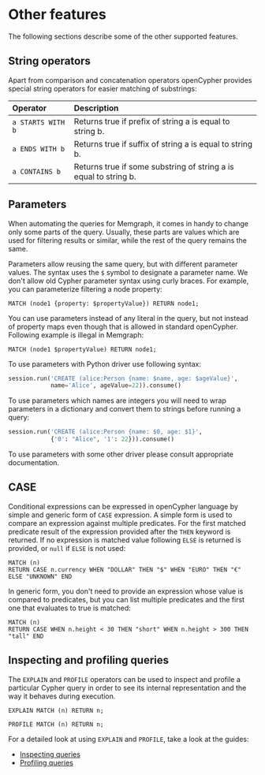 # Other features

The following sections describe some of the other supported features.

## String operators <a id="string-operators"></a>

Apart from comparison and concatenation operators openCypher provides special string operators for easier matching of substrings:

| Operator | Description |
| :--- | :--- |
| `a STARTS WITH b` | Returns true if prefix of string a is equal to string b. |
| `a ENDS WITH b` | Returns true if suffix of string a is equal to string b. |
| `a CONTAINS b` | Returns true if some substring of string a is equal to string b. |

## Parameters <a id="parameters"></a>

When automating the queries for Memgraph, it comes in handy to change only some parts of the query. Usually, these parts are values which are used for filtering results or similar, while the rest of the query remains the same.

Parameters allow reusing the same query, but with different parameter values. The syntax uses the `$` symbol to designate a parameter name. We don't allow old Cypher parameter syntax using curly braces. For example, you can parameterize filtering a node property:

```text
MATCH (node1 {property: $propertyValue}) RETURN node1;
```

You can use parameters instead of any literal in the query, but not instead of property maps even though that is allowed in standard openCypher. Following example is illegal in Memgraph:

```text
MATCH (node1 $propertyValue) RETURN node1;
```

To use parameters with Python driver use following syntax:

```python
session.run('CREATE (alice:Person {name: $name, age: $ageValue}',
            name='Alice', ageValue=22)).consume()
```

To use parameters which names are integers you will need to wrap parameters in a dictionary and convert them to strings before running a query:

```python
session.run('CREATE (alice:Person {name: $0, age: $1}',
            {'0': "Alice", '1': 22})).consume()
```

To use parameters with some other driver please consult appropriate documentation.

## CASE <a id="case"></a>

Conditional expressions can be expressed in openCypher language by simple and generic form of `CASE` expression. A simple form is used to compare an expression against multiple predicates. For the first matched predicate result of the expression provided after the `THEN` keyword is returned. If no expression is matched value following `ELSE` is returned is provided, or `null` if `ELSE` is not used:

```text
MATCH (n)
RETURN CASE n.currency WHEN "DOLLAR" THEN "$" WHEN "EURO" THEN "€" ELSE "UNKNOWN" END
```

In generic form, you don't need to provide an expression whose value is compared to predicates, but you can list multiple predicates and the first one that evaluates to true is matched:

```text
MATCH (n)
RETURN CASE WHEN n.height < 30 THEN "short" WHEN n.height > 300 THEN "tall" END
```

## Inspecting and profiling queries <a id="inspecting-and-profiling"></a>

The `EXPLAIN` and `PROFILE` operators can be used to inspect and profile a particular Cypher query in order to see its internal representation and the way it behaves during execution.

```text
EXPLAIN MATCH (n) RETURN n;
```

```text
PROFILE MATCH (n) RETURN n;
```

For a detailed look at using `EXPLAIN` and `PROFILE`, take a look at the guides:

* [Inspecting queries](../database-functionalities/inspecting-queries.md)
* [Profiling queries](../database-functionalities/profiling-queries.md)

